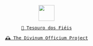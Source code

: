 <p align="center">
  <samp>
    <img width="50px" src="https://d33wubrfki0l68.cloudfront.net/809a73671cbeec8a84f6d3877a18d194968b6658/1b370/img/favicon.svg" />
  </samp>
</p>

<p align="center">
  <!-- Monospace Font -->
  <samp>
    <a href="https://tesourofieis.com">📖 Tesouro dos Fiéis</a>
  </samp>
</p>
<p align="center">
  <!-- Monospace Font -->
  <samp>
    <a href="https://divinumofficium.com">🕰️ The Divinum Officium Project</a>
  </samp>
</p>
